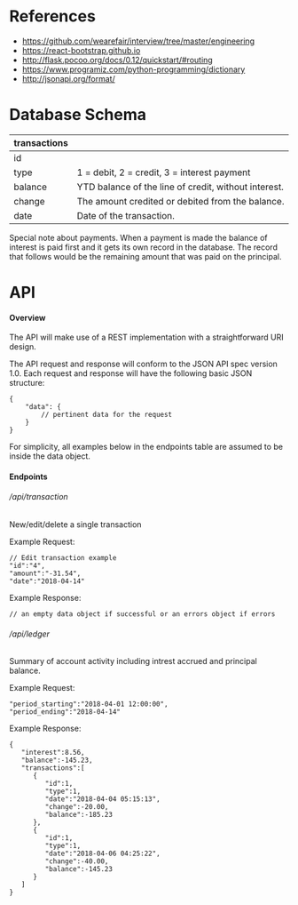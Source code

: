# References
   * https://github.com/wearefair/interview/tree/master/engineering
   * https://react-bootstrap.github.io
   * http://flask.pocoo.org/docs/0.12/quickstart/#routing
   * https://www.programiz.com/python-programming/dictionary
   * http://jsonapi.org/format/


# Database Schema

| transactions     | |
------------------ | --- |
| id               | |
| type             | 1 = debit, 2 = credit, 3 = interest payment |
| balance          | YTD balance of the line of credit, without interest. |
| change           | The amount credited or debited from the balance. |
| date             | Date of the transaction. |

Special note about payments.  When a payment is made the balance of interest is paid first
and it gets its own record in the database.  The record that follows would be the remaining
amount that was paid on the principal.

# API
#### Overview
The API will make use of a REST implementation with a straightforward URI
design.

The API request and response will conform to the JSON API spec version 1.0.
Each request and response will have the following basic JSON structure:
```
{
    "data": {
        // pertinent data for the request
    }
}
```

For simplicity, all examples below in the endpoints table are assumed to be
inside the data object.

#### Endpoints

###### /api/transaction
New/edit/delete a single transaction

Example Request:
```
// Edit transaction example
"id":"4",
"amount":"-31.54",
"date":"2018-04-14"
```


Example Response:
```
// an empty data object if successful or an errors object if errors
```

###### /api/ledger
Summary of account activity including intrest accrued and principal balance.

Example Request:
```
"period_starting":"2018-04-01 12:00:00",
"period_ending":"2018-04-14"
```

Example Response:
```
{
   "interest":8.56,
   "balance":-145.23,
   "transactions":[
      {
         "id":1,
         "type":1,
         "date":"2018-04-04 05:15:13",
         "change":-20.00,
         "balance":-185.23
      },
      {
         "id":1,
         "type":1,
         "date":"2018-04-06 04:25:22",
         "change":-40.00,
         "balance":-145.23
      }
   ]
}
```

